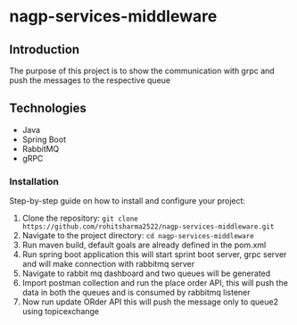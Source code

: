 # nagp-services-middleware

## Introduction

The purpose of this project is to show the communication with grpc and push the messages to the respective queue

## Technologies
- Java
- Spring Boot
- RabbitMQ
- gRPC
### Installation

Step-by-step guide on how to install and configure your project:

1. Clone the repository: `git clone https://github.com/rohitsharma2522/nagp-services-middleware.git`
2. Navigate to the project directory: `cd nagp-services-middleware`
3. Run maven build, default goals are already defined in the pom.xml
4. Run spring boot application this will start sprint boot server, grpc server and will make connection with rabbitmq server
5. Navigate to rabbit mq dashboard and two queues will be generated
6. Import postman collection and run the place order API, this will push the data in both the queues and is consumed by rabbitmq listener
7. Now run update ORder API this will push the message only to queue2 using topicexchange
 